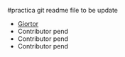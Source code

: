 #practica git
readme file to be update

 - [Giortor](https://github.com/Giortor)
 - Contributor pend
 - Contributor pend
 - Contributor pend
